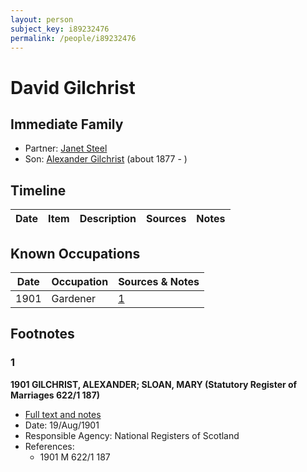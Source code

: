 ```yaml
---
layout: person
subject_key: i89232476
permalink: /people/i89232476
---
```


# David Gilchrist

## Immediate Family

* Partner: [Janet Steel](./@22623536@-janet-steel-b-d.md)
* Son: [Alexander Gilchrist](./@61092708@-alexander-gilchrist-b1877-d.md) (about 1877 - )

## Timeline

Date | Item | Description | Sources | Notes
---|---|---|---|---

## Known Occupations

Date | Occupation | Sources & Notes
---|---|---
1901 | Gardener | [1](#1)

## Footnotes

### 1

**1901 GILCHRIST, ALEXANDER; SLOAN, MARY (Statutory Register of Marriages 622/1 187)**

* [Full text and notes](../sources/@62364534@-1901-gilchrist,-alexander;-sloan,-mary-statutory-register-of-marriages-622-1-187-.md)
* Date: 19/Aug/1901
* Responsible Agency: National Registers of Scotland
* References: 
  * 1901 M 622/1 187

